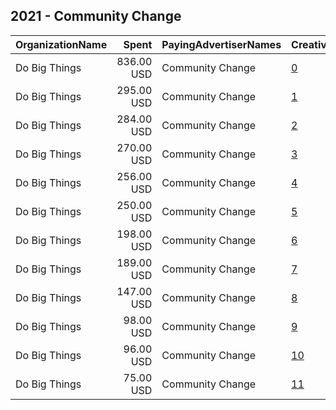 ## 2021 - Community Change 
|OrganizationName|Spent|PayingAdvertiserNames|CreativeUrls|Impressions|Genders|AgeBrackets|CountryCodes|BillingAddresses|CandidateBallotInformation|
|:---|---:|:---|:---|---:|:---|:---|:---|:---|:---|
|Do Big Things|836.00 USD|Community Change|[0](https://www.snap.com/political-ads/asset/f57a1de0d50413e3e3cc172b322635971aa95ade65dc9d13fcc07e61f8848c44?mediaType=png)|80,254||18+|united states|"PO Box 128,Mill Valley,94942,US"||
|Do Big Things|295.00 USD|Community Change|[1](https://www.snap.com/political-ads/asset/f57a1de0d50413e3e3cc172b322635971aa95ade65dc9d13fcc07e61f8848c44?mediaType=png)|30,171||18+|united states|"PO Box 128,Mill Valley,94942,US"||
|Do Big Things|284.00 USD|Community Change|[2](https://www.snap.com/political-ads/asset/01ecab648e824c01f9ef0562f4c85111dea37b70d1a3e2b9d35051d417140379?mediaType=png)|28,621||18+|united states|"PO Box 128,Mill Valley,94942,US"||
|Do Big Things|270.00 USD|Community Change|[3](https://www.snap.com/political-ads/asset/cc1bbf4989d36dc0b9c62059c0e381aed72c4f77cb9bd419bd3729c685c1cd03?mediaType=png)|30,735||18+|united states|"PO Box 128,Mill Valley,94942,US"||
|Do Big Things|256.00 USD|Community Change|[4](https://www.snap.com/political-ads/asset/483fc76e8e4083a28d701ae62e586371efc745757a9f9673cef83c0664b36a1d?mediaType=png)|31,025||18+|united states|"PO Box 128,Mill Valley,94942,US"||
|Do Big Things|250.00 USD|Community Change|[5](https://www.snap.com/political-ads/asset/4abcf84b2c6eac93704ff85392bf6fd77543fbaeb76553c93119073fc5e3b46c?mediaType=png)|21,763||18+|united states|"PO Box 128,Mill Valley,94942,US"||
|Do Big Things|198.00 USD|Community Change|[6](https://www.snap.com/political-ads/asset/483fc76e8e4083a28d701ae62e586371efc745757a9f9673cef83c0664b36a1d?mediaType=png)|18,176||18+|united states|"PO Box 128,Mill Valley,94942,US"||
|Do Big Things|189.00 USD|Community Change|[7](https://www.snap.com/political-ads/asset/cc1bbf4989d36dc0b9c62059c0e381aed72c4f77cb9bd419bd3729c685c1cd03?mediaType=png)|20,050||18+|united states|"PO Box 128,Mill Valley,94942,US"||
|Do Big Things|147.00 USD|Community Change|[8](https://www.snap.com/political-ads/asset/cc1bbf4989d36dc0b9c62059c0e381aed72c4f77cb9bd419bd3729c685c1cd03?mediaType=png)|19,480||18+|united states|"PO Box 128,Mill Valley,94942,US"||
|Do Big Things|98.00 USD|Community Change|[9](https://www.snap.com/political-ads/asset/4abcf84b2c6eac93704ff85392bf6fd77543fbaeb76553c93119073fc5e3b46c?mediaType=png)|12,871||18+|united states|"PO Box 128,Mill Valley,94942,US"||
|Do Big Things|96.00 USD|Community Change|[10](https://www.snap.com/political-ads/asset/01ecab648e824c01f9ef0562f4c85111dea37b70d1a3e2b9d35051d417140379?mediaType=png)|19,064||18+|united states|"PO Box 128,Mill Valley,94942,US"||
|Do Big Things|75.00 USD|Community Change|[11](https://www.snap.com/political-ads/asset/cc1bbf4989d36dc0b9c62059c0e381aed72c4f77cb9bd419bd3729c685c1cd03?mediaType=png)|13,192||18+|united states|"PO Box 128,Mill Valley,94942,US"||
